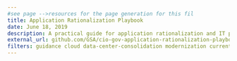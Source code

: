 ```yaml
---
#see page -->resources for the page generation for this fil
title: Application Rationalization Playbook
date: June 18, 2019
description: A practical guide for application rationalization and IT portfolio management under Cloud Smart. It is intended to help Portfolio Managers think through their agency’s approach to IT modernization.
external_url: github.com/GSA/cio-gov-application-rationalization-playbook/blob/master/application-rationalization-playbook-pdf.pdf?raw=true
filters: guidance cloud data-center-consolidation modernization current
---
```

